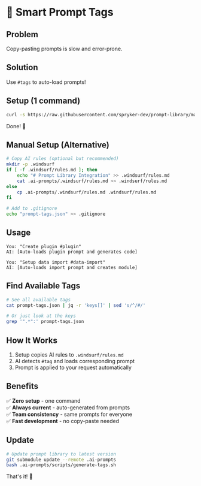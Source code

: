 # 🚀 Smart Prompt Tags

## Problem
Copy-pasting prompts is slow and error-prone.

## Solution  
Use `#tags` to auto-load prompts! 

## Setup (1 command)

```bash
curl -s https://raw.githubusercontent.com/spryker-dev/prompt-library/main/scripts/setup-project.sh | bash
```

Done! 🎯

## Manual Setup (Alternative)

```bash
# Copy AI rules (optional but recommended)
mkdir -p .windsurf
if [ -f .windsurf/rules.md ]; then
    echo "# Prompt Library Integration" >> .windsurf/rules.md
    cat .ai-prompts/.windsurf/rules.md >> .windsurf/rules.md
else
    cp .ai-prompts/.windsurf/rules.md .windsurf/rules.md
fi

# Add to .gitignore
echo "prompt-tags.json" >> .gitignore
```

## Usage

```
You: "Create plugin #plugin"
AI: [Auto-loads plugin prompt and generates code]

You: "Setup data import #data-import"  
AI: [Auto-loads import prompt and creates module]
```

## Find Available Tags

```bash
# See all available tags
cat prompt-tags.json | jq -r 'keys[]' | sed 's/^/#/'

# Or just look at the keys
grep '".*":' prompt-tags.json
```

## How It Works

1. Setup copies AI rules to `.windsurf/rules.md`
2. AI detects `#tag` and loads corresponding prompt
3. Prompt is applied to your request automatically

## Benefits

✅ **Zero setup** - one command  
✅ **Always current** - auto-generated from prompts  
✅ **Team consistency** - same prompts for everyone  
✅ **Fast development** - no copy-paste needed

## Update

```bash
# Update prompt library to latest version
git submodule update --remote .ai-prompts
bash .ai-prompts/scripts/generate-tags.sh
```

That's it! 🎯
